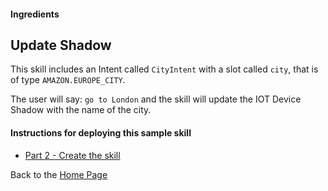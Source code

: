 #### Ingredients
## Update Shadow <a id="title"></a>


This skill includes an Intent called ```CityIntent``` with a slot called ```city```, that is of type ```AMAZON.EUROPE_CITY```.

The user will say: ```go to London``` and the skill will update the IOT Device Shadow with the name of the city.

#### Instructions for deploying this sample skill




 * [Part 2 - Create the skill](./PAGE2.md#title)


Back to the [Home Page](../../README.md#title)
